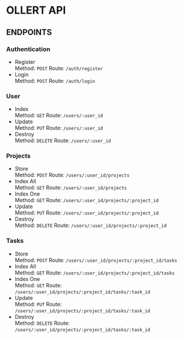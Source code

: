 # OLLERT API

## ENDPOINTS

### Authentication

- Register
  <br>
  Method: `POST`
  Route: `/auth/register`
  <br>
- Login
  <br>
  Method: `POST`
  Route: `/auth/login`
  <br>

### User

- Index
  <br>
  Method: `GET`
  Route: `/users/:user_id`
  <br>
- Update
  <br>
  Method: `PUT`
  Route: `/users/:user_id`
  <br>
- Destroy
  <br>
  Method: `DELETE`
  Route: `/users/:user_id`
  <br>

### Projects

- Store
  <br>
  Method: `POST`
  Route: `/users/:user_id/projects`
  <br>
- Index All
  <br>
  Method: `GET`
  Route: `/users/:user_id/projects`
  <br>
- Index One
  <br>
  Method: `GET`
  Route: `/users/:user_id/projects/:project_id`
  <br>
- Update
  <br>
  Method: `PUT`
  Route: `/users/:user_id/projects/:project_id`
  <br>
- Destroy
  <br>
  Method: `DELETE`
  Route: `/users/:user_id/projects/:project_id`
  <br>

### Tasks

- Store
  <br>
  Method: `POST`
  Route: `/users/:user_id/projects/:project_id/tasks`
  <br>
- Index All
  <br>
  Method: `GET`
  Route: `/users/:user_id/projects/:project_id/tasks`
  <br>
- Index One
  <br>
  Method: `GET`
  Route: `/users/:user_id/projects/:project_id/tasks/:task_id`
  <br>
- Update
  <br>
  Method: `PUT`
  Route: `/users/:user_id/projects/:project_id/tasks/:task_id`
  <br>
- Destroy
  <br>
  Method: `DELETE`
  Route: `/users/:user_id/projects/:project_id/tasks/:task_id`
  <br>

